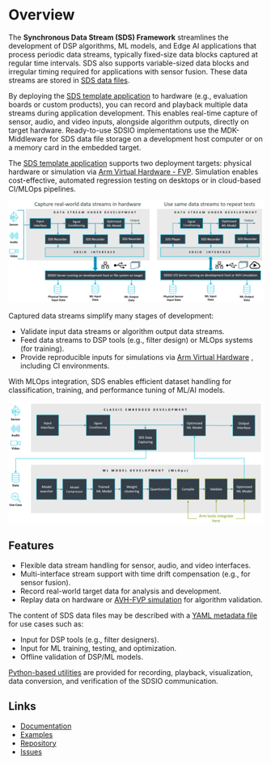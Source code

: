 # Overview

The **Synchronous Data Stream (SDS) Framework** streamlines the development of DSP algorithms, ML models, and Edge AI applications that process periodic data streams, typically fixed-size data blocks captured at regular time intervals. SDS also supports variable-sized data blocks and irregular timing required for applications with sensor fusion. These data streams are stored in [SDS data files](https://arm-software.github.io/SDS-Framework/main/theory.html#sds-data-files).

By deploying the [SDS template application](https://arm-software.github.io/SDS-Framework/main/template.html) to hardware (e.g., evaluation boards or custom products), you can record and playback multiple data streams during application development. This enables real-time capture of sensor, audio, and video inputs, alongside algorithm outputs, directly on target hardware. Ready-to-use SDSIO implementations use the MDK-Middleware for SDS data file storage on a development host computer or on a memory card in the embedded target.

The [SDS template application](https://arm-software.github.io/SDS-Framework/main/template.html) supports two deployment targets: physical hardware or simulation via [Arm Virtual Hardware - FVP](https://github.com/ARM-software/AVH). Simulation enables cost-effective, automated regression testing on desktops or in cloud-based CI/MLOps pipelines.

![Data capturing and playback in Target System](./SDSIO.png)

Captured data streams simplify many stages of development:

- Validate input data streams or algorithm output data streams.
- Feed data streams to DSP tools (e.g., filter design) or MLOps systems (for training).
- Provide reproducible inputs for simulations via [Arm Virtual Hardware](https://github.com/Arm-software/AVH) , including CI environments.

With MLOps integration, SDS enables efficient dataset handling for classification, training, and performance tuning of ML/AI models.

![MLOps Integration](./MLOps.png)

## Features

- Flexible data stream handling for sensor, audio, and video interfaces.
- Multi-interface stream support with time drift compensation (e.g., for sensor fusion).
- Record real-world target data for analysis and development.
- Replay data on hardware or [AVH-FVP simulation](https://github.com/arm-software/avh) for algorithm validation.

The content of SDS data files may be described with a [YAML metadata file](https://arm-software.github.io/SDS-Framework/main/theory.html#yaml-metadata-format) for use cases such as:

- Input for DSP tools (e.g., filter designers).
- Input for ML training, testing, and optimization.
- Offline validation of DSP/ML models.

[Python-based utilities](https://arm-software.github.io/SDS-Framework/main/utilities.html) are provided for recording, playback, visualization, data conversion, and verification of the SDSIO communication.

## Links

- [Documentation](https://arm-software.github.io/SDS-Framework/main/index.html)
- [Examples](https://github.com/Arm-Examples/SDS-Examples)
- [Repository](https://github.com/ARM-software/SDS-Framework)
- [Issues](https://github.com/ARM-software/SDS-Framework/issues)
